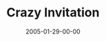 ---
layout: message
category: message
series: "Revolution"
title: "Crazy Invitation"
date: 2005-01-29-00-00
message_id: 135
audio: "http://s3.amazonaws.com/crossroads-media/messages/audio/Revolution_04_01-29-05_Crazy_Invitation.mp3"
audio-duration: "46:36"
tag: 
 - crossroads
 - vision
 - revolution
 - serving
 - tome
 - world
 - mission
explicit: false
---